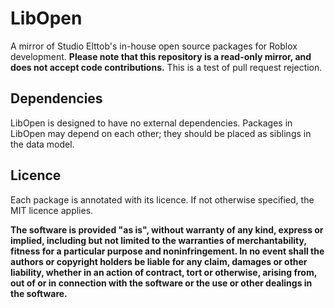 # LibOpen
A mirror of Studio Elttob's in-house open source packages for Roblox development.
**Please note that this repository is a read-only mirror, and does not accept code contributions.**
This is a test of pull request rejection.

## Dependencies

LibOpen is designed to have no external dependencies. Packages in LibOpen may depend on each other; they should be placed as siblings in the data model.

## Licence
Each package is annotated with its licence. If not otherwise specified, the MIT licence applies.

**The software is provided "as is", without warranty of any kind, express or implied, including but not limited to the warranties of merchantability, fitness for a particular purpose and noninfringement. In no event shall the authors or copyright holders be liable for any claim, damages or other liability, whether in an action of contract, tort or otherwise, arising from, out of or in connection with the software or the use or other dealings in the software.**
